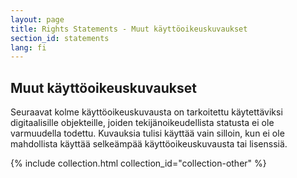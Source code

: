 ```yaml
---
layout: page
title: Rights Statements - Muut käyttöoikeuskuvaukset
section_id: statements
lang: fi
---
```


## Muut käyttöoikeuskuvaukset

Seuraavat kolme käyttöoikeuskuvausta on tarkoitettu käytettäviksi digitaalisille objekteille, joiden tekijänoikeudellista statusta ei ole varmuudella todettu. Kuvauksia tulisi käyttää vain silloin, kun ei ole mahdollista käyttää selkeämpää käyttöoikeuskuvausta tai lisenssiä.

{% include collection.html collection_id="collection-other" %}

